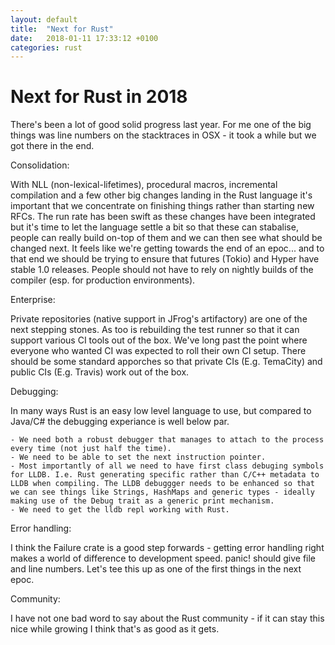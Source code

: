 ```yaml
---
layout: default
title:  "Next for Rust"
date:   2018-01-11 17:33:12 +0100
categories: rust
---
```


# Next for Rust in 2018

There's been a lot of good solid progress last year. For me one of the big things was line numbers on the stacktraces in OSX - it took a while but we got there in the end.

Consolidation:

With NLL (non-lexical-lifetimes), procedural macros, incremental compilation and a few other big changes landing in the Rust language it's important that we concentrate on finishing things rather than starting new RFCs. The run rate has been swift as these changes have been integrated but it's time to let the language settle a bit so that these can stabalise, people can really build on-top of them and we can then see what should be changed next. It feels like we're getting towards the end of an epoc... and to that end we should be trying to ensure that futures (Tokio) and Hyper have stable 1.0 releases. People should not have to rely on nightly builds of the compiler (esp. for production environments).

Enterprise:

Private repositories (native support in JFrog's artifactory) are one of the next stepping stones. As too is rebuilding the test runner so that it can support various CI tools out of the box. We've long past the point where everyone who wanted CI was expected to roll their own CI setup. There should be some standard apporches so that private CIs (E.g. TemaCity) and public CIs (E.g. Travis)  work out of the box.

Debugging:

In many ways Rust is an easy low level language to use, but compared to Java/C# the debugging experiance is well below par.
 
	- We need both a robust debugger that manages to attach to the process every time (not just half the time). 
	- We need to be able to set the next instruction pointer. 
	- Most importantly of all we need to have first class debuging symbols for LLDB. I.e. Rust generating specific rather than C/C++ metadata to LLDB when compiling. The LLDB debuggger needs to be enhanced so that we can see things like Strings, HashMaps and generic types - ideally making use of the Debug trait as a generic print mechanism. 
	- We need to get the lldb repl working with Rust.

Error handling:

I think the Failure crate is a good step forwards - getting error handling right makes a world of difference to development speed.
panic! should give file and line numbers. Let's tee this up as one of the first things in the next epoc.

Community:

I have not one bad word to say about the Rust community - if it can stay this nice while growing I think that's as good as it gets.

